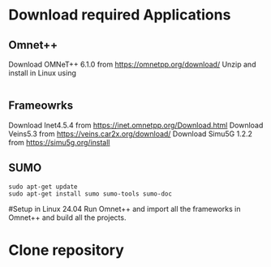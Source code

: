 # Download required Applications
## Omnet++
Download OMNeT++ 6.1.0 from https://omnetpp.org/download/
Unzip and install in Linux using 
```./install.sh
```

## Frameowrks
Download Inet4.5.4 from https://inet.omnetpp.org/Download.html
Download Veins5.3 from https://veins.car2x.org/download/
Download Simu5G 1.2.2 from https://simu5g.org/install

## SUMO
```sudo add-apt-repository ppa:sumo/stable
sudo apt-get update
sudo apt-get install sumo sumo-tools sumo-doc
```

#Setup in Linux 24.04
Run Omnet++ and import all the frameworks in Omnet++ and build all the projects.

# Clone repository

